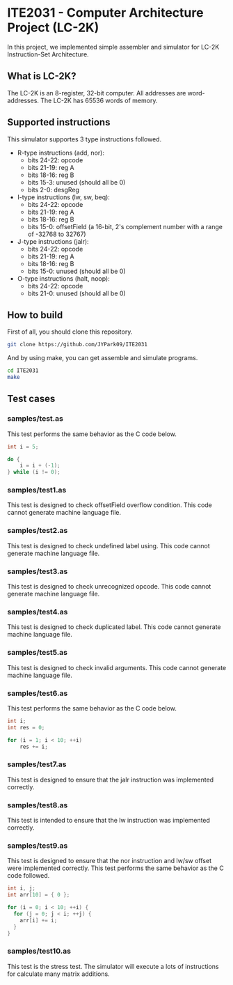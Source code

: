 # ITE2031 - Computer Architecture Project (LC-2K)
In this project, we implemented simple assembler and simulator for LC-2K Instruction-Set Architecture.

## What is LC-2K?
The LC-2K is an 8-register, 32-bit computer. All addresses are word-addresses. The LC-2K has 65536 words of memory.

## Supported instructions
This simulator supportes 3 type instructions followed.

- R-type instructions (add, nor):
  - bits 24-22: opcode
  - bits 21-19: reg A
  - bits 18-16: reg B
  - bits 15-3: unused (should all be 0)
  - bits 2-0: desgReg
- I-type instructions (lw, sw, beq):
  - bits 24-22: opcode
  - bits 21-19: reg A
  - bits 18-16: reg B
  - bits 15-0: offsetField (a 16-bit, 2's complement number with a range of -32768 to 32767)
- J-type instructions (jalr):
  - bits 24-22: opcode
  - bits 21-19: reg A
  - bits 18-16: reg B
  - bits 15-0: unused (should all be 0)
- O-type instructions (halt, noop):
  - bits 24-22: opcode
  - bits 21-0: unused (should all be 0)

## How to build
First of all, you should clone this repository.
```bash
git clone https://github.com/JYPark09/ITE2031
```

And by using make, you can get assemble and simulate programs.
```bash
cd ITE2031
make
```

## Test cases
### samples/test.as
This test performs the same behavior as the C code below.

```c++
int i = 5;

do {
    i = i + (-1);
} while (i != 0);
```

### samples/test1.as
This test is designed to check offsetField overflow condition.
This code cannot generate machine language file.

### samples/test2.as
This test is designed to check undefined label using.
This code cannot generate machine language file.

### samples/test3.as
This test is designed to check unrecognized opcode.
This code cannot generate machine language file.

### samples/test4.as
This test is designed to check duplicated label.
This code cannot generate machine language file.

### samples/test5.as
This test is designed to check invalid arguments.
This code cannot generate machine language file.

### samples/test6.as
This test performs the same behavior as the C code below.
```c++
int i;
int res = 0;

for (i = 1; i < 10; ++i)
    res += i;
```

### samples/test7.as
This test is designed to ensure that the jalr instruction was implemented correctly.

### samples/test8.as
This test is intended to ensure that the lw instruction was implemented correctly.

### samples/test9.as
This test is designed to ensure that the nor instruction and lw/sw offset were implemented correctly.
This test performs the same behavior as the C code followed.
```c++
int i, j;
int arr[10] = { 0 };

for (i = 0; i < 10; ++i) {
  for (j = 0; j < i; ++j) {
    arr[i] += i;
  }
}
```

### samples/test10.as
This test is the stress test. The simulator will execute a lots of instructions for calculate many matrix additions.
